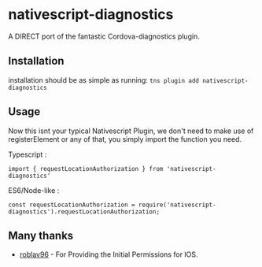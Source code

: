 # nativescript-diagnostics

A DIRECT port of the fantastic Cordova-diagnostics plugin.

## Installation
installation should be as simple as running:
`tns plugin add nativescript-diagnostics`

## Usage

Now this isnt your typical Nativescript Plugin, we don't need to make use of registerElement or any of that, you simply import the function you need.

Typescript :

```(typescript)
import { requestLocationAuthorization } from 'nativescript-diagnostics'
```

ES6/Node-like :

```(javascript)
const requestLocationAuthorization = require('nativescript-diagnostics').requestLocationAuthorization;
```


## Many thanks

- [roblav96](https://github.com/roblav96) - For Providing the Initial Permissions for IOS. 

